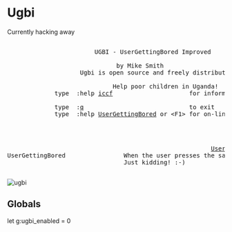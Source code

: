 # Ugbi
Currently hacking away
<pre>

                        UGBI - UserGettingBored Improved

                              by Mike Smith
                    Ugbi is open source and freely distributable

                             Help poor children in Uganda!
             type  :help <a href="https://vimhelp.org/uganda.txt.html#iccf" target="_blank" rel="noopener noreferrer" >iccf</a><Enter>                     for information

             type  :<a href="https://imgflip.com/i/43nrkh" target="_blank" rel="noopener noreferrer" >q</a><Enter>                             to exit
             type  :help <a href="https://vimhelp.org/autocmd.txt.html#UserGettingBored" target="_blank" rel="noopener noreferrer" >UserGettingBored</a><Enter> or &lt;F1&gt; for on-line help
    
    
    
    
                                                        <a href="https://vimhelp.org/autocmd.txt.html#UserGettingBored" target="_blank" rel="noopener noreferrer" >UserGettingBored</a>
UserGettingBored                When the user presses the same key 42 times.
                                Just kidding! :-)
                                
</pre>
![ugbi](static/ugbi.gif)


## Globals
let g:ugbi_enabled = 0  

